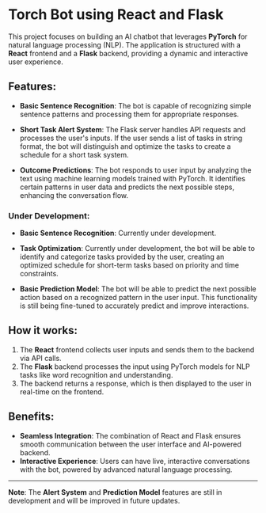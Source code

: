 # Torch Bot using React and Flask

This project focuses on building an AI chatbot that leverages **PyTorch** for natural language processing (NLP). The application is structured with a **React** frontend and a **Flask** backend, providing a dynamic and interactive user experience.

## Features:
- **Basic Sentence Recognition**: The bot is capable of recognizing simple sentence patterns and processing them for appropriate responses.

- **Short Task Alert System**: The Flask server handles API requests and processes the user's inputs. If the user sends a list of tasks in string format, the bot will distinguish and optimize the tasks to create a schedule for a short task system. 

- **Outcome Predictions**: The bot responds to user input by analyzing the text using machine learning models trained with PyTorch. It identifies certain patterns in user data and predicts the next possible steps, enhancing the conversation flow.

### Under Development:
- **Basic Sentence Recognition**: Currently under development.
- **Task Optimization**: Currently under development, the bot will be able to identify and categorize tasks provided by the user, creating an optimized schedule for short-term tasks based on priority and time constraints.
  
- **Basic Prediction Model**: The bot will be able to predict the next possible action based on a recognized pattern in the user input. This functionality is still being fine-tuned to accurately predict and improve interactions.

## How it works:
1. The **React** frontend collects user inputs and sends them to the backend via API calls.
2. The **Flask** backend processes the input using PyTorch models for NLP tasks like word recognition and understanding.
3. The backend returns a response, which is then displayed to the user in real-time on the frontend.

## Benefits:
- **Seamless Integration**: The combination of React and Flask ensures smooth communication between the user interface and AI-powered backend.
- **Interactive Experience**: Users can have live, interactive conversations with the bot, powered by advanced natural language processing.

---

**Note**: The **Alert System** and **Prediction Model** features are still in development and will be improved in future updates.
